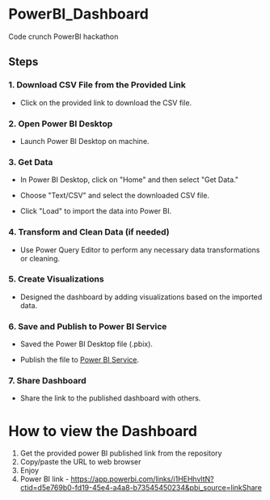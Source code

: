 # PowerBI_Dashboard
Code crunch PowerBI hackathon

## Steps

### 1. Download CSV File from the Provided Link

- Click on the provided link to download the CSV file.

### 2. Open Power BI Desktop

- Launch Power BI Desktop on machine.

### 3. Get Data

- In Power BI Desktop, click on "Home" and then select "Get Data."

- Choose "Text/CSV" and select the downloaded CSV file.

- Click "Load" to import the data into Power BI.

### 4. Transform and Clean Data (if needed)

- Use Power Query Editor to perform any necessary data transformations or cleaning.

### 5. Create Visualizations

- Designed the dashboard by adding visualizations based on the imported data.

### 6. Save and Publish to Power BI Service

- Saved the Power BI Desktop file (.pbix).

- Publish the file to [Power BI Service](https://powerbi.microsoft.com/service/).

### 7. Share Dashboard

- Share the link to the published dashboard with others.

# How to view the Dashboard
1. Get the provided power BI published link from the repository
2. Copy/paste the URL to web browser
3. Enjoy
4. Power BI link - https://app.powerbi.com/links/i1HEHhvltN?ctid=d5e769b0-fd19-45e4-a4a8-b73545450234&pbi_source=linkShare




